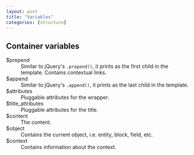 ```yaml
---
layout: post
title: "Variables"
categories: [structure]
---
```


## Container variables

<dl>
  <dt>$prepend</dt>
  <dd>Similar to jQuery's <code>.prepend()</code>, it prints as the first child in the template. Contains contextual links.</dd>
  <dt>$append</dt>
  <dd>Similar to jQuery's <code>.append()</code>, it prints as the last child in the template.</dd>
  <dt>$attributes</dt>
  <dd>Pluggable attributes for the wrapper.</dd>
  <dt>$title_attributes</dt>
  <dd>Pluggable attributes for the title.</dd>
  <dt>$content</dt>
  <dd>The content.</dd>
  <dt>$object</dt>
  <dd>Contains the current object, i.e. entity, block, field, etc.</dd>
  <dt>$context</dt>
  <dd>Contains information about the context.</dd>
</dl>

